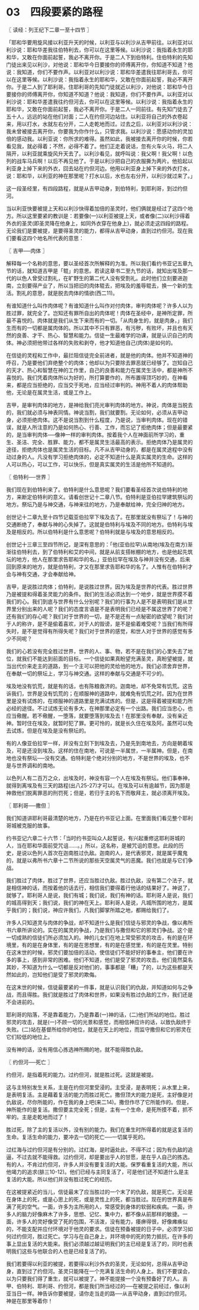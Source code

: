 # 03　四段要紧的路程



〖 读经：列王纪下二章一至十四节 〗

「耶和华要用旋风接以利亚升天的时候，以利亚与以利沙从吉甲前往。以利亚对以利沙说：耶和华差我往伯特利去，你可以在这里等候。以利沙说：我指着永生的耶和华，又敢在你面前起誓，我必不离开你。于是二人下到伯特利。住伯特利的先知门徒出来见以利沙，对他说：耶和华今日要接你的师傅离开你，你知道不知道？他说：我知道，你们不要作声。以利亚对以利沙说：耶和华差遣我往耶利哥去，你可以在这里等候。以利沙说：我指着永生的耶和华，又敢在你面前起誓，我必不离开你。于是二人到了耶利哥。住耶利哥的先知门徒就近以利沙，对他说：耶和华今日要接你的师傅离开你，你知道不知道？他说：我知道，你们不要作声。以利亚对以利沙说：耶和华差遣我往约但河去，你可以在这里等候。以利沙说：我指着永生的耶和华，又敢在你面前起誓，我必不离开你。于是二人一同前往。有先知门徒去了五十人，远远的站在他们对面；二人在约但河边站住。以利亚将自己的外衣卷起来，用以打水，水就左右分开，二人走乾地而过。过去之后，以利亚对以利沙说：我未曾被接去离开你，你要我为你作什么，只管求我。以利沙说：愿感动你的灵加倍的感动我。以利亚说：你所求的难得。虽然如此，我被接去离开你的时候，你若看见我，就必得着；不然，必得不着了。他们正走着说话，忽有火车火马，将二人隔开，以利亚就乘旋风升天去了。以利沙看见，就呼叫说：我父啊！我父啊！以色列的战车马兵啊！以后不再见他了。于是以利沙把自己的衣服撕为两片。他拾起以利亚身上掉下来的外衣，回去站在约但河边。他用以利亚身上掉下来的外衣打水，说：耶和华，以利亚的神在那里呢？打水以后，水也左右分开，以利沙就过来了。」

这一段圣经里，有四段路程，就是从吉甲动身，到伯特利，到耶利哥，到过约但河。

当以利亚快要被提上天和以利沙快得着加倍的圣灵时，他们俩就是经过了这四个地方。所以这里要紧的教训是：若要像(一)以利亚被提上天，或者像(二)以利沙得着外衣的圣灵(即圣灵降在他身上，如同外衣穿在他身上)，就必须走这四段的路程。无论我们是要被提，是要得圣灵的能力，都得从吉甲动身，直到过约但河。现在我们要看这四个地名所代表的意思：



〖 吉甲──肉体 〗

解释每一个名称的意思，要以圣经首次所解释的为准。所以我们看约书亚记五章九节的话，就知道吉甲是「辊」的意思。若读这章书二至九节的话，就知出埃及那一代的以色人曾受过割礼，在旷野生的第二代人没有受割礼。此时他们立刻要进迦南，立刻要得产业了，所以当把旧的肉体辊去，把埃及的羞辱辊去，换一个新的生活。割礼的意思，就是脱去肉体的情欲(西二11)。

有谁知道什么叫作肉体呢？有谁知道什么叫作对付肉体，审判肉体呢？许多人以为胜过罪，就完全了。岂知还有罪所自出的肉体呢！肉体在圣经中，是神所定罪，所最不喜悦的。肉体就是我们从生下来而有的一切。「从肉身生的，就是肉身。」我们生而有的一切都是属肉体的。所以其中不只有罪恶，有污秽，有败坏，并且也有天然的良善、才干、热心、智慧和能力。信徒一生最难学的功课，就是认识自己的肉体。神必须把他带过各样的失败和剥夺，他才知道他自己(肉体)是如何的。

在信徒的灵程和工作中，最拦阻信徒完全前进者，就是他的肉体。他并不知道神的呼召，乃是要他们弃绝整个的肉体；他却以为只要除去罪恶就已经够了。岂知自己的天才、热心和智慧在神的工作里，自己的良善和能力在属灵生活中，都是神所不喜悦的。我们凭着肉体所以为好的，所打算要作的，所布置得顶巧妙的，在神看来，都是应当拒绝的，应当交于死地，应当经过审判的。神用不着人的肉体帮助他，无论是在属灵生活，或是工作上。

吉甲，是审判肉体的地方，是神给我们亮光审判肉体的地方。神说，肉体是当脱去的，我们就必须与神表同情。神说当割，我们就要割。无论如何，必须从吉甲动身，必须拒绝肉体。这不是说当割到什么程度，乃是说，当审判肉体。现在的错误，就是人所注意的乃是如何热心、行善、工作，而忘记了拒绝肉体；但是最要紧的，是当审判肉体──像神一样的审判肉体。按着我个人在神面前所学习的，重生、圣洁、完全、胜罪、能力，都不是属灵生活最高的表示。拒绝肉体乃是属灵的途径，拒绝肉体也是属灵生活的目标。凡不从吉甲动身的，都是在属灵途程中没有动过身的人。凡没有学习拒绝肉体的，必定不知道什么是真实属灵的生命。这样的人可以热心，可以工作，可以快乐，但是真实属灵的生活是他所不知道的。



〖 伯特利──世界 〗

我们现在到伯特利来了。伯特利是什么意思呢？我们要看圣经首次说伯特利的地方，来断定伯特利的意义。请看创世记十二章八节。伯特利是亚伯拉罕建筑祭坛的地方。祭坛乃是与神交通，与神来往的地方，乃是奉献给神，完全归神的地方。

创世记十二章九至十四节记载亚伯拉罕下埃及去了。在那里就没有祭坛了！与神的交通断绝了，奉献与神的心失掉了。这就是伯特利与埃及不同的地方。伯特利与埃及是相反的。所以伯特利是什么意思呢？伯特利就是与埃及的意思相反的。

创世记十三章三至四节所记，是深有意思的：「他(亚伯拉罕)从南地(埃及在南方)渐渐往伯特利去，到了伯特利和艾的中间，就是从前支搭帐棚的地方，也是他起先筑坛的地方，他人在那里求告耶和华的名。」亚伯拉罕在埃及与神并没有交通，后来回到原来的地方，就是伯特利，才又在那里求告耶和华的名了。人惟有在伯特利才会与神有交通，才会奉献给神。

吉甲，是说胜过肉体；伯特利，是说胜过世界。因为埃及是世界的代表。胜过世界乃是被提和得着圣灵能力的条件。我们的生活必须达到一个地步，就是世界摸不着我们的心。我们到底与世界有什么分别呢？我们的行事为人是不是表明我们是从世界里分别出来的人呢？我们的态度言语是不是表明我们已经是不属这世界了的呢？还有我们的存心呢？我们对于世界的一切，是不是还有一点秘密的欲望呢？我们对于人的称许，是不是偷着喜欢，对于人的毁谤，是不是偷着难受呢？当我们有所得失时，是不是觉得有所得失呢？我们对于世界的感觉，和世人对于世界的感觉有多少不同呢？

我们的心若没有完全胜过世界，世界的人、事、物，若不是在我们的心里失去了地位，就我们不能达到前面的目标。一个信徒如果真盼望充满圣灵，真盼望被提，就当出代价来走主的道路，到一个主可以把他的灵给他的地方。我们必须舍弃世界，在奉献一切的祭坛上，学习与神交通。这样的奉献与交通是不可少的。

埃及地没有饥荒，就是有的话，也有陈粮救济的。迦南地，却不免常有饥荒。这告诉我们，世界是没有饥荒的；在顺服神的道路中，就难免有饥荒之时。因为在世界里是没有试炼的，在顺服神的道路里是充满试炼的。但是，这是得着被提和能力所必经的途径。不过试炼无论有多大，在神那里必定有一个出路。我们应当忠心，也应当儆醒。若不儆醒，一堕落，就要堕落到埃及去！在那里没有奉献，没有亲近神。暂时住在埃及，就暂时犯了罪。更可怜的，就是长久住在埃及阿。虽然可以免去试炼，但是在埃及是没有祭坛的。

有的人像亚伯拉罕一样，并没有立刻下到埃及去，乃是先到南地去，方向是朝着埃及，可是还没到埃及。这样的住在南地，可说是一半属世，一半属神。但是，在南地也没有祭坛──没有交通。伯特利是个绝对分别的地方，不是世界的埃及，也不是与世界调和的南地。

以色列人有二百万之众，出埃及时，神没有容一个人在埃及有祭坛。他们事奉神，就得到离埃及有三天的路程(出八25-27)才可以。在埃及可以有逾越节，因为那是神救他们脱离罪恶的刑罚死；但是，若归于主的名下而敬拜主，就必须离开埃及。



〖 耶利哥──撒但 〗

我们知道讲耶利哥最清楚的地方，乃是在约书亚记上面。在里面我们看见整个耶利哥城被克服的故事。

约书亚记六章二十六节：「当时约书亚叫众人起誓说，有兴起重修这耶利哥城的人，当在耶和华面前受咒诅……。」所以，这名称，是被咒诅的意思。此段的历史，是说以色列人首次在迦南胜过仇敌。迦南的人，是代表邪灵，就是属乎魔鬼的，就是以弗所书六章十二节所说的那些天空属灵气的恶魔。我们也就是与它们争战。

我们胜过了肉体，胜过了世界，还应当胜过仇敌。胜过仇敌，没有第二个法子，就是相信神的话，而按着他的话去行，相信我们要得着行他话的结果好了。神说了，就够了。耶利哥人是说，我们有城；我们说，我们有神的话。耶利哥人是说，我们的城高得到天；我们说，我们的神在天上。耶利哥人是说，凡城所围的地方，是属乎我们的；我们说，神应许我们，凡我们脚掌所踏之地，都赐给我们了。

许多人只知道灵与肉体的争战，却不知道什么是我们信徒与邪灵的争战，像以弗所书六章所讲论的。实在的属灵的争战，乃是我们与撒但和它的邪灵们争战。这个是一切成熟的信徒们所必须加入的。神的儿女们在地上常受邪灵的攻击，有的是在环境里，有的是在身体里，有的是在思想里，有的是在感觉里，有的是在灵里。特别在这末世的时候，邪灵们要加倍的活动，使信徒们不能好好的事奉主，他们要在许多的事上，感到非常的困难。他们不知道，他们是受了邪灵的攻击。他们竟然莫名其妙，不知道为什么一切都是反对他们的，事事都是「糟」了的，以为这些都是天然如此的，岂知他们是受了邪灵的欺侮。

在这末世的时候，信徒最要紧的一件事，就是认识我们的仇敌，并知道如何与之争战，而且得胜。我们就是胜过了肉体和世界，如果没有胜过仇敌的工作，我们还是不会进前的。

耶利哥的陷落，不是靠着能力，乃是靠着(一)神的话，(二)他们所站的地位。胜过邪灵的攻击，就是(一)不顾一切的光景和感觉，而相信神应许的话，以致仇敌终于失败。(二)站在基督所给你的地位，就是在天上的地位，而监守撒但和它的邪灵在它们较低的地位上。

没有神的话，没有用信心拣选神所赐的地，就不能得胜仇敌。



〖 约但河──死亡 〗

约但河，是指着死的能力。过约但河，就是胜过死。这就是被提。

这与主特别发生关系，主是在约但河里受浸的。主受浸，是表明死；从水里上来，是表明复活。主是藉着复活的能力而胜过死亡。撒但顶大的能力是死，主好像是对仇敌说，尽你所能的，作在我的身上吧(来二14)。撒但作尽了它所能作的。但是，神所能作的是复活。撒但要主完全死；但是，主有一个生命，是死所摸不着，抓不牢的。主是走乾地而过了！

胜过死，除了主的复活以外，没有别的能力。我们在重生时所得着的就是这复活的生命。复活生命的能力，要冲去一切的死亡──一切属乎死的。

过红海与过约但河是有分别的。过红海，是时逼处此，不得不过；因为有仇敌的追逼，不过去就不能得救。过约但河，却是要出乎人的甘愿，是在乎人自己的拣选。有的人，不肯过约但河，许多人并没有要复活的大能。保罗看重复活的大能，所以他竭力的追求(腓三10-12)。他们已经与主同复活了，可是他们还不知道什么是主复活的大能。所以他们并没有胜过死亡的经历。

在这被提紧近的当儿，信徒最末了应当胜过的一个末了的仇敌，就是死亡。无论是在身体上的死，或是心思上的死，或是灵性上的死，都当胜过。现在的世界真是布满了死的空气。一面，许多为主所用的人，常感受到身体的软弱和疾病。一面，许多人的脑力好像麻木了许多，思想、记忆、集中力，都不像从前那样的敏捷。一面，许多人的灵好像受了死的包围，不活泼，没有能力，痿痹得很，好像瘫痪似的，不能支配并应付环境对于他灵的要求。信徒在预备被提的日子中，必须学习如何过约但河，胜过死亡。学习与在自己身上，并环境中的死的势力抵抗，在许多的事上显出复活的大能来。我们必须越过越证明我们的主已经是复活了的，同时也表明我们这些与他联合的人也是已经复活了的。

我们若要得以利亚的被提，若要得以利沙外衣的圣灵，无论如何，总得从吉甲动身，直到过了约但河。圣灵只能降在一个充满复活生命的人身上。我们不要误会，以为只要我们得了重生，就可以被提了。神不能提接一个没有预备好了的人。吉甲、伯特利、耶利哥、约但河，都是我们所当经过的──在被提之前经过，像以利亚当日一样。神告诉你要被提，请你走当走的路──从吉甲动身，直到过约但河。神是在那里等着你！

